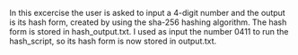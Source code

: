 In this excercise the user is asked to input a 4-digit number and the output is its hash form, created by using the sha-256 hashing algorithm.
The hash form is stored in hash_output.txt.
I used as input the number 0411 to run the hash_script, so its hash form is now stored in output.txt.
